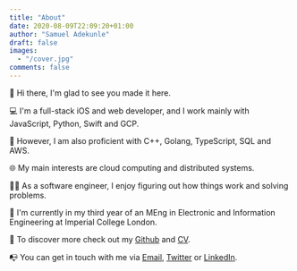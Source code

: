 ```yaml
---
title: "About"
date: 2020-08-09T22:09:20+01:00
author: "Samuel Adekunle"
draft: false
images:
  - "/cover.jpg"
comments: false
---
```


:wave: Hi there, I'm glad to see you made it here.

:computer: I'm a full-stack iOS and web developer, and I work mainly with JavaScript, Python, Swift and GCP.

:wrench: However, I am also proficient with C++, Golang, TypeScript, SQL and AWS.

:globe_with_meridians: My main interests are cloud computing and distributed systems.

:man_scientist: As a software engineer, I enjoy figuring out how things work and solving problems.

:school: I'm currently in my third year of an MEng in Electronic and Information Engineering at Imperial College London.

:memo: To discover more check out my [Github](https://github.com/samuel-adekunle) and [CV](/cv.pdf).

:mailbox_with_no_mail: You can get in touch with me via [Email](mailto://me@samuel-adekunle.software), [Twitter](https://twitter.com/femi__ade) or [LinkedIn](https://www.linkedin.com/in/samuel-adekunle/).
